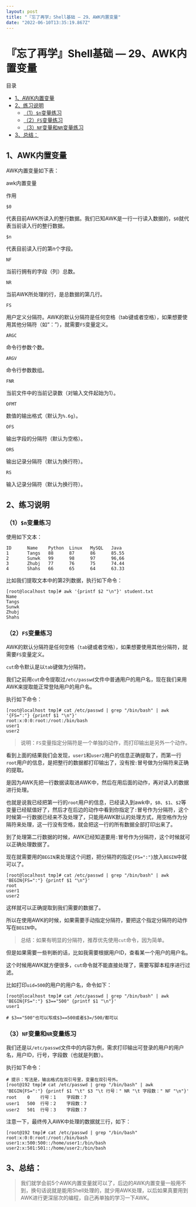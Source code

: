 ```yaml
---
layout: post
title: "『忘了再学』Shell基础 — 29、AWK内置变量"
date: "2022-06-10T13:35:19.867Z"
---
```

『忘了再学』Shell基础 — 29、AWK内置变量
==========================

目录

*   [1、AWK内置变量](#1awk内置变量)
*   [2、练习说明](#2练习说明)
    *   [（1）`$n`变量练习](#1n变量练习)
    *   [（2）`FS`变量练习](#2fs变量练习)
    *   [（3）`NF`变量和`NR`变量练习](#3nf变量和nr变量练习)
*   [3、总结：](#3总结)

1、AWK内置变量
---------

AWK内置变量如下表：

awk内置变量

作用

`$0`

代表目前AWK所读入的整行数据。我们已知AWK是一行一行读入数据的，`$0`就代表当前读入行的整行数据。

`$n`

代表目前读入行的第n个字段。

`NF`

当前行拥有的字段（列）总数。

`NR`

当前AWK所处理的行，是总数据的第几行。

`FS`

用户定义分隔符。AWK的默认分隔符是任何空格（tab键或者空格），如果想要使用其他分隔符（如“：”），就需要`FS`变量定义。

`ARGC`

命令行参数个数。

`ARGV`

命令行参数数组。

`FNR`

当前文件中的当前记录数（对输入文件起始为1）。

`OFMT`

数值的输出格式（默认为`%.6g`）。

`OFS`

输出字段的分隔符（默认为空格）。

`ORS`

输出记录分隔符（默认为换行符）。

`RS`

输入记录分隔符（默认为换行符）。

2、练习说明
------

### （1）`$n`变量练习

使用如下文本：

    ID      Name    Python  Linux   MySQL   Java
    1       Tangs   88      87      86      85.55
    2       Sunwk   99      98      97      96,66
    3       Zhubj   77      76      75      74.44
    4       Shahs   66      65      64      63.33
    

比如我们提取文本中的第2列数据，执行如下命令：

    [root@localhost tmp]# awk '{printf $2 "\n"}' student.txt
    Name
    Tangs
    Sunwk
    Zhubj
    Shahs
    

### （2）`FS`变量练习

AWK的默认分隔符是任何空格（`tab`键或者空格），如果想要使用其他分隔符，就需要`FS`变量定义。

`cut`命令默认是以`tab`键做为分隔符。

我们之前用`cut`命令提取过`/etc/passwd`文件中普通用户的用户名，现在我们来用AWK来提取能正常登陆用户的用户名。

执行如下命令：

    [root@localhost tmp]# cat /etc/passwd | grep "/bin/bash" | awk '{FS=":"} {printf $1 "\n"}'
    root:x:0:0:root:/root:/bin/bash
    user1
    user2
    

> 说明：`FS`变量指定分隔符是一个单独的动作，而打印输出是另外一个动作。

看到上面的结果我们会发现，`user1`和`user2`用户的信息正确提取了，而第一行`root`用户的信息，是把整行的数据都打印输出了，没有按`:`冒号做为分隔符来正确的提取。

是因为AWK先把一行数据读取进AWK中，然后在用后面的动作，再对读入的数据进行处理。

也就是说我已经把第一行的`root`用户的信息，已经读入到awk中，`$0`、`$1`、`$2`等变量已经赋值好了，然后才在后边的动作中看到你指定了`:`冒号作为分隔符，这个时候第一行数据已经来不及处理了，只能用AWK默认的处理方式，用空格作为分隔符来处理，这一行没有空格，就会把这一行的所有数据全部打印出来了。

到了处理第二行数据的时候，AWK已经知道要用`:`冒号作为分隔符，这个时候就可以正确处理数据了。

现在就需要用的`BEGIN`来处理这个问题，把分隔符的指定`{FS=":"}`放入`BEGIN`中就可以了。

    [root@localhost tmp]# cat /etc/passwd | grep "/bin/bash" | awk 'BEGIN{FS=":"} {printf $1 "\n"}'
    root
    user1
    user2
    

这样就可以正确提取到我们需要的数据了。

所以在使用AWK的时候，如果需要手动指定分隔符，要把这个指定分隔符的动作写在`BEGIN`中。

> 总结：如果有明显的分隔符，推荐优先使用`cut`命令，因为简单。

但是如果需要一些判断的话，比如我需要根据用户ID，查看某一个用户的用户名。

这个时候用AWK就方便很多，`cut`命令就不能直接处理了，需要写脚本程序进行过滤。

比如打印`uid=500`的用户的用户名，命令如下：

    [root@localhost tmp]# cat /etc/passwd | grep "/bin/bash" | awk 'BEGIN{FS=":"} $3=="500" {printf $1 "\n"}'
    user1
    
    # $3=="500"也可以写成$3==500或者$3=/500/都可以
    

### （3）`NF`变量和`NR`变量练习

我们还是以`/etc/passwd`文件中的内容为例，需求打印输出可登录的用户的用户名，用户ID，行号，字段数（也就是列数）。

执行如下命令：

    # 提示：写法是，输出格式在双引号里，变量在双引号外。
    [root@192 tmp]# cat /etc/passwd | grep "/bin/bash" | awk 'BEGIN{FS=":"} {printf $1 "\t" $3 "\t 行号：" NR "\t 字段数：" NF "\n"}'
    root    0    行号：1    字段数：7
    user1   500  行号：2    字段数：7
    user2   501  行号：3    字段数：7
    
    

注意一下，最终传入AWK中处理的数据就三行，如下：

    [root@192 tmp]# cat /etc/passwd | grep "/bin/bash"
    root:x:0:0:root:/root:/bin/bash
    user1:x:500:500::/home/user1:/bin/bash
    user2:x:501:501::/home/user2:/bin/bash
    

3、总结：
-----

> 我们就学会前5个AWK内置变量就可以了，后边的AWK内置变量一般用不到，换句话说就是能用Shell处理的，就少用AWK处理，以后如果真要用到AWK进行更深层次的编程，自己再单独的学习一下AWK。